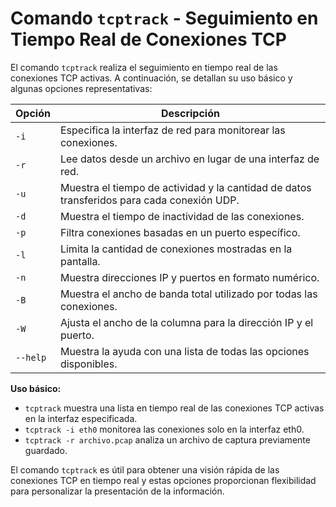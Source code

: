 # Comando `tcptrack` - Seguimiento en Tiempo Real de Conexiones TCP

El comando `tcptrack` realiza el seguimiento en tiempo real de las conexiones TCP activas. A continuación, se detallan su uso básico y algunas opciones representativas:

| Opción         | Descripción |
|----------------|-------------|
| `-i`           | Especifica la interfaz de red para monitorear las conexiones. |
| `-r`           | Lee datos desde un archivo en lugar de una interfaz de red. |
| `-u`           | Muestra el tiempo de actividad y la cantidad de datos transferidos para cada conexión UDP. |
| `-d`           | Muestra el tiempo de inactividad de las conexiones. |
| `-p`           | Filtra conexiones basadas en un puerto específico. |
| `-l`           | Limita la cantidad de conexiones mostradas en la pantalla. |
| `-n`           | Muestra direcciones IP y puertos en formato numérico. |
| `-B`           | Muestra el ancho de banda total utilizado por todas las conexiones. |
| `-W`           | Ajusta el ancho de la columna para la dirección IP y el puerto. |
| `--help`       | Muestra la ayuda con una lista de todas las opciones disponibles. |

**Uso básico:**
- `tcptrack` muestra una lista en tiempo real de las conexiones TCP activas en la interfaz especificada.
- `tcptrack -i eth0` monitorea las conexiones solo en la interfaz eth0.
- `tcptrack -r archivo.pcap` analiza un archivo de captura previamente guardado.

El comando `tcptrack` es útil para obtener una visión rápida de las conexiones TCP en tiempo real y estas opciones proporcionan flexibilidad para personalizar la presentación de la información.
